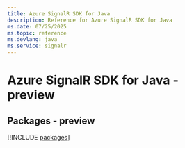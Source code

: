 ```yaml
---
title: Azure SignalR SDK for Java
description: Reference for Azure SignalR SDK for Java
ms.date: 07/25/2025
ms.topic: reference
ms.devlang: java
ms.service: signalr
---
```

# Azure SignalR SDK for Java - preview
## Packages - preview
[!INCLUDE [packages](signalr-index.md)]